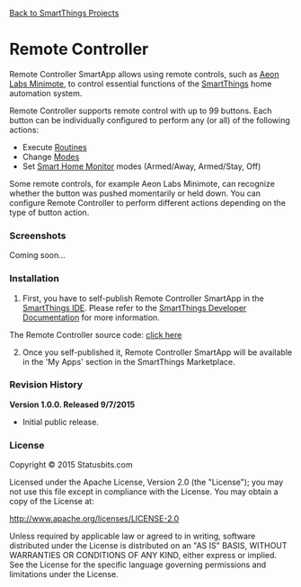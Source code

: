 [Back to SmartThings Projects](https://github.com/statusbits/smartthings)

Remote Controller
=================

Remote Controller SmartApp allows using remote controls, such as [Aeon Labs
Minimote](http://www.amazon.com/Aeon-Labs-DSA03202-v1-Minimote/dp/B00KU7ERAW/),
to control essential functions of the [SmartThings](http://www.smartthings.com)
home automation system.

Remote Controller supports remote control with up to 99 buttons. Each button
can be individually configured to perform any (or all) of the following
actions:

* Execute [Routines](https://support.smartthings.com/hc/en-us/articles/205380034-Meet-Routines)
* Change [Modes](https://support.smartthings.com/hc/en-us/articles/200962880-How-Do-Modes-Work-)
* Set [Smart Home Monitor](https://support.smartthings.com/hc/en-us/articles/205380154-Meet-Smart-Home-Monitor)
modes (Armed/Away, Armed/Stay, Off)

Some remote controls, for example Aeon Labs Minimote, can recognize whether
the button was pushed momentarily or held down. You can configure Remote
Controller to perform different actions depending on the type of button
action.


### Screenshots

Coming soon...


### Installation

1. First, you have to self-publish Remote Controller SmartApp in the
[SmartThings IDE](https://graph.api.smartthings.com). Please refer to the
[SmartThings Developer Documentation](http://docs.smartthings.com/en/latest/index.html)
for more information.

The Remote Controller source code: [click here](https://raw.githubusercontent.com/statusbits/smartthings/master/smartapps/statusbits/remote-controller.src/remote-controller.groovy)

2. Once you self-published it, Remote Controller SmartApp will be available in
the 'My Apps' section in the SmartThings Marketplace.


### Revision History

**Version 1.0.0. Released 9/7/2015**
* Initial public release.


### License

Copyright © 2015 Statusbits.com

Licensed under the Apache License, Version 2.0 (the "License"); you may not
use this file except in compliance with the License. You may obtain a copy
of the License at:

<http://www.apache.org/licenses/LICENSE-2.0>

Unless required by applicable law or agreed to in writing, software
distributed under the License is distributed on an "AS IS" BASIS, WITHOUT
WARRANTIES OR CONDITIONS OF ANY KIND, either express or implied. See the
License  for the specific language governing permissions and limitations
under the License.
